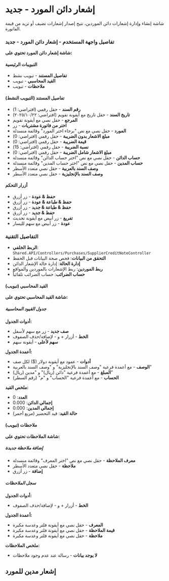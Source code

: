 # إشعار دائن المورد - جديد
شاشة إنشاء وإدارة إشعارات دائن الموردين، تتيح إصدار إشعارات تضيف أو تزيد من قيمة الفاتورة.

### تفاصيل واجهة المستخدم - إشعار دائن المورد - جديد
**شاشة إشعار دائن المورد تحتوي على:**

#### التبويبات الرئيسية
- **تفاصيل المستند** - تبويب نشط
- **القيد المحاسبي** - تبويب
- **ملاحظات** - تبويب

#### تفاصيل المستند (التبويب النشط)
- **رقم السند** - حقل رقمي (افتراضي: 1)
- **تاريخ السند** - حقل تاريخ مع أيقونة تقويم (افتراضي: ٢٠٢٥/١٠/٢٢)
- **المرجع** - حقل نصي مع أيقونة تقويم
- **اختر من فاتورة مشتريات** - زر
- **المورد** - حقل نصي مع نص "برجاء اختر المورد" وقائمة منسدلة
- **مبلغ الاشعار بدون الضريبة** - حقل رقمي (افتراضي: 0)
- **قيمة الضريبة** - حقل رقمي (افتراضي: 0)
- **نسبة الضريبة** - حقل رقمي (افتراضي: 15)
- **مبلغ الاشعار شامل الضريبة** - حقل رقمي (افتراضي: 0)
- **حساب الدائن** - حقل نصي مع نص "اختر حساب الدائن" وقائمة منسدلة
- **حساب المدين** - حقل نصي مع نص "اختر حساب المدين" وقائمة منسدلة
- **وصف السند بالعربية** - حقل نصي متعدد الأسطر
- **وصف السند بالإنجليزية** - حقل نصي متعدد الأسطر

#### أزرار التحكم
- **حفظ & عودة** - زر أزرق
- **حفظ & طباعة & عودة** - زر أزرق
- **حفظ & طباعة & جديد** - زر أزرق
- **حفظ & جديد** - زر أزرق
- **تفريغ** - زر أبيض مع أيقونة تحديث
- **عودة** - زر أبيض مع سهم لليسار

### التفاصيل التقنية
- **الربط الخلفي**: `Shared.API/Controllers/Purchases/SupplierCreditNoteController`
- **التحقق من البيانات**: فحص صحة البيانات قبل الحفظ
- **إدارة الحالة**: إدارة حالة الإشعار الدائن
- **ربط الموردين**: ربط الإشعارات بالموردين والمواقع
- **حساب الضرائب**: حساب الضرائب تلقائياً

#### القيد المحاسبي (تبويب)
**شاشة القيد المحاسبي تحتوي على:**

##### جدول القيود المحاسبية
**أدوات الجدول:**
- **صف جديد** - زر مع سهم لأسفل
- **الخط** - أزرار + و - لإضافة/حذف الصفوف
- **سهم لأعلى** - أيقونة سهم

**أعمدة الجدول:**
- **أدوات** - عمود مع أيقونة دولار ($) لكل صف
- **الوصف** - مع أعمدة فرعية "وصف السند بالإنجليزية" و "وصف السند بالعربية"
- **المبلغ** - مع أعمدة فرعية "دائن (ريال)" و "مدين (ريال)"
- **الحساب** - مع أعمدة فرعية "الحساب" و "م" (رقم السطر)

**ملخص القيد:**
- **العدد**: 0
- **إجمالي الدائن**: 0.000
- **إجمالي المدين**: 0.000
- **حالة القيد**: قيد التحضير (مربع أحمر)

#### ملاحظات (تبويب)
**شاشة الملاحظات تحتوي على:**

##### إضافة ملاحظة جديدة
- **معرف الملاحظة** - حقل نصي مع نص "اختر المعرف" وقائمة منسدلة
- **ملاحظة** - حقل نصي متعدد الأسطر
- **إضافة** - زر أزرق

##### سجل الملاحظات
**أدوات الجدول:**
- **الخط** - أزرار + و - لإضافة/حذف الصفوف

**أعمدة الجدول:**
- **المعرف** - حقل نصي مع أيقونة فلتر وعدسة مكبرة
- **قيمة الملاحظة** - حقل نصي مع أيقونة فلتر وعدسة مكبرة
- **ملاحظة** - حقل نصي مع أيقونة فلتر وعدسة مكبرة

**ملخص الملاحظات:**
- **لا يوجد بيانات** - رسالة عند عدم وجود ملاحظات
## إشعار مدين للمورد
